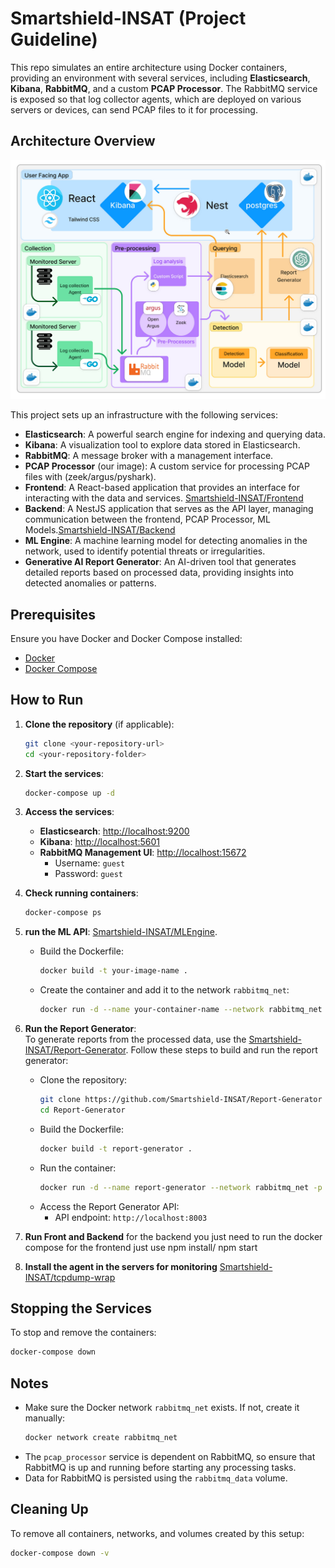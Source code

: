 # Smartshield-INSAT (Project Guideline)

This repo simulates an entire architecture using Docker containers, providing an environment with several services, including **Elasticsearch**, **Kibana**, **RabbitMQ**, and a custom **PCAP Processor**. The RabbitMQ service is exposed so that log collector agents, which are deployed on various servers or devices, can send PCAP files to it for processing.

## Architecture Overview
![alt text](image.png)

This project sets up an infrastructure with the following services:

- **Elasticsearch**: A powerful search engine for indexing and querying data.
- **Kibana**: A visualization tool to explore data stored in Elasticsearch.
- **RabbitMQ**: A message broker with a management interface.
- **PCAP Processor** (our image): A custom service for processing PCAP files with (zeek/argus/pyshark).
- **Frontend**: A React-based application that provides an interface for interacting with the data and services. [Smartshield-INSAT/Frontend](https://github.com/Smartshield-INSAT/Frontend)
- **Backend**: A NestJS application that serves as the API layer, managing communication between the frontend, PCAP Processor, ML Models.[Smartshield-INSAT/Backend](https://github.com/Smartshield-INSAT/Backend)
- **ML Engine**: A machine learning model for detecting anomalies in the network, used to identify potential threats or irregularities.
- **Generative AI Report Generator**: An AI-driven tool that generates detailed reports based on processed data, providing insights into detected anomalies or patterns.

## Prerequisites

Ensure you have Docker and Docker Compose installed:

- [Docker](https://docs.docker.com/get-docker/)
- [Docker Compose](https://docs.docker.com/compose/install/)

## How to Run

1. **Clone the repository** (if applicable):
   ```bash
   git clone <your-repository-url>
   cd <your-repository-folder>
   ```

2. **Start the services**:
   ```bash
   docker-compose up -d
   ```

3. **Access the services**:
   - **Elasticsearch**: [http://localhost:9200](http://localhost:9200)
   - **Kibana**: [http://localhost:5601](http://localhost:5601)
   - **RabbitMQ Management UI**: [http://localhost:15672](http://localhost:15672)
     - Username: `guest`
     - Password: `guest`

4. **Check running containers**:
   ```bash
   docker-compose ps
   ```
5. **run the ML API**:
    [Smartshield-INSAT/MLEngine](https://github.com/Smartshield-INSAT/MLEngine).
    * Build the Dockerfile:
        ```bash
        docker build -t your-image-name .
        ```
    * Create the container and add it to the network `rabbitmq_net`:
        ```bash
        docker run -d --name your-container-name --network rabbitmq_net -p 8002:8002 your-image-name
        ```
6. **Run the Report Generator**:  
   To generate reports from the processed data, use the [Smartshield-INSAT/Report-Generator](https://github.com/Smartshield-INSAT/Report-Generator). Follow these steps to build and run the report generator:
   
   
   * Clone the repository:
     ```bash
     git clone https://github.com/Smartshield-INSAT/Report-Generator
     cd Report-Generator
     ```
   * Build the Dockerfile:
     ```bash
     docker build -t report-generator .
     ```
   * Run the container:
     ```bash
     docker run -d --name report-generator --network rabbitmq_net -p 8003:8003 report-generator
     ```
   * Access the Report Generator API:
     - API endpoint: `http://localhost:8003`
7. **Run Front and Backend**
  for the backend you just need to run the docker compose 
  for the frontend just use npm install/ npm start
8. **Install the agent in the servers for monitoring**
  [Smartshield-INSAT/tcpdump-wrap](https://github.com/Smartshield-INSAT/Logs-Extraction/tree/main/tcpdump-wrap)

## Stopping the Services

To stop and remove the containers:
```bash
docker-compose down
```

## Notes

- Make sure the Docker network `rabbitmq_net` exists. If not, create it manually:
  ```bash
  docker network create rabbitmq_net
  ```
- The `pcap_processor` service is dependent on RabbitMQ, so ensure that RabbitMQ is up and running before starting any processing tasks.
- Data for RabbitMQ is persisted using the `rabbitmq_data` volume.

## Cleaning Up

To remove all containers, networks, and volumes created by this setup:
```bash
docker-compose down -v
```
